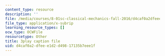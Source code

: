 ```yaml
---
content_type: resource
description: ''
file: /media/courses/8-01sc-classical-mechanics-fall-2016/d4caf0a2dfeee1d2d49817135b7eee1f_RX88J2e4W0M.srt
file_type: application/x-subrip
learning_resource_types: []
ocw_type: OCWFile
resourcetype: Other
title: 3play caption file
uid: d4caf0a2-dfee-e1d2-d498-17135b7eee1f
---
```

